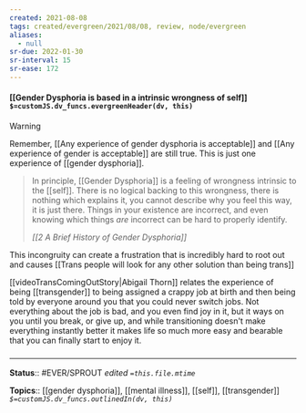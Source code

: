 ```yaml
---
created: 2021-08-08
tags: created/evergreen/2021/08/08, review, node/evergreen
aliases:
  - null
sr-due: 2022-01-30
sr-interval: 15
sr-ease: 172
---
```


#### [[Gender Dysphoria is based in a intrinsic wrongness of self]] `$=customJS.dv_funcs.evergreenHeader(dv, this)`

> [!warning]
> Remember, [[Any experience of gender dysphoria is acceptable]] and [[Any experience of gender is acceptable]] are still true. This is just one experience of [[gender dysphoria]].


 > In principle, [[Gender Dysphoria]] is a feeling of wrongness intrinsic to the [[self]]. There is no logical backing to this wrongness, there is nothing which explains it, you cannot describe why you feel this way, it is just there. Things in your existence are incorrect, and even knowing which things _are_ incorrect can be hard to properly identify.
 >
 >  <cite>[[2 A Brief History of Gender Dysphoria]]</cite>

This incongruity can create a frustration that is incredibly hard to root out and causes [[Trans people will look for any other solution than being trans]]

[[videoTransComingOutStory|Abigail Thorn]] relates the experience of being [[transgender]] to being assigned a crappy job at birth and then being told by everyone around you that you could never switch jobs. Not everything about the job is bad, and you even find joy in it, but it ways on you until you break, or give up, and while transitioning doesn't make everything instantly better it makes life so much more easy and bearable that you can finally start to enjoy it.

### <hr class="footnote"/>

**Status**:: #EVER/SPROUT
*edited `=this.file.mtime`*

**Topics**:: [[gender dysphoria]], [[mental illness]], [[self]], [[transgender]]
*`$=customJS.dv_funcs.outlinedIn(dv, this)`*

